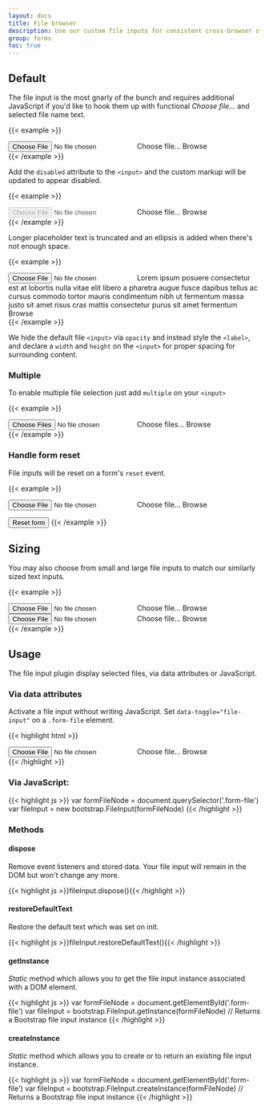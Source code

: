 ```yaml
---
layout: docs
title: File browser
description: Use our custom file inputs for consistent cross-browser styling, built-in customization, and lightweight JavaScript.
group: forms
toc: true
---
```


## Default

The file input is the most gnarly of the bunch and requires additional JavaScript if you'd like to hook them up with functional *Choose file...* and selected file name text.

{{< example >}}
<div class="form-file" data-toggle="file-input">
  <input type="file" class="form-file-input" id="customFile">
  <label class="form-file-label" for="customFile">
    <span class="form-file-text">Choose file...</span>
    <span class="form-file-button">Browse</span>
  </label>
</div>
{{< /example >}}

Add the `disabled` attribute to the `<input>` and the custom markup will be updated to appear disabled.

{{< example >}}
<div class="form-file" data-toggle="file-input">
  <input type="file" class="form-file-input" id="customFileDisabled" disabled>
  <label class="form-file-label" for="customFileDisabled">
    <span class="form-file-text">Choose file...</span>
    <span class="form-file-button">Browse</span>
  </label>
</div>
{{< /example >}}

Longer placeholder text is truncated and an ellipsis is added when there's not enough space.

{{< example >}}
<div class="form-file" data-toggle="file-input">
  <input type="file" class="form-file-input" id="customFileLong">
  <label class="form-file-label" for="customFileLong">
    <span class="form-file-text">Lorem ipsum posuere consectetur est at lobortis nulla vitae elit libero a pharetra augue fusce dapibus tellus ac cursus commodo tortor mauris condimentum nibh ut fermentum massa justo sit amet risus cras mattis consectetur purus sit amet fermentum</span>
    <span class="form-file-button">Browse</span>
  </label>
</div>
{{< /example >}}

We hide the default file `<input>` via `opacity` and instead style the `<label>`, and declare a `width` and `height` on the `<input>` for proper spacing for surrounding content.

### Multiple

To enable multiple file selection just add `multiple` on your `<input>`

{{< example >}}
<div class="form-file" data-toggle="file-input">
  <input type="file" class="form-file-input" id="customFileMultiple" multiple>
  <label class="form-file-label" for="customFileMultiple">
    <span class="form-file-text">Choose files...</span>
    <span class="form-file-button">Browse</span>
  </label>
</div>
{{< /example >}}

### Handle form reset

File inputs will be reset on a form's `reset` event.

{{< example >}}
<form id="formFileInput">
  <div class="form-file" data-toggle="file-input">
    <input type="file" class="form-file-input" id="customFileForm">
    <label class="form-file-label" for="customFileForm">
      <span class="form-file-text">Choose file...</span>
      <span class="form-file-button">Browse</span>
    </label>
  </div>
</form>
<button id="btnResetFormFileInput" class="btn btn-primary mt-3">
  Reset form
</button>
{{< /example >}}

## Sizing

You may also choose from small and large file inputs to match our similarly sized text inputs.

{{< example >}}
<div class="form-file form-file-lg mb-3" data-toggle="file-input">
  <input type="file" class="form-file-input" id="customFileLg">
  <label class="form-file-label" for="customFileLg">
    <span class="form-file-text">Choose file...</span>
    <span class="form-file-button">Browse</span>
  </label>
</div>

<div class="form-file form-file-sm" data-toggle="file-input">
  <input type="file" class="form-file-input" id="customFileSm">
  <label class="form-file-label" for="customFileSm">
    <span class="form-file-text">Choose file...</span>
    <span class="form-file-button">Browse</span>
  </label>
</div>
{{< /example >}}

## Usage

The file input plugin display selected files, via data attributes or JavaScript.

### Via data attributes

Activate a file input without writing JavaScript. Set `data-toggle="file-input"` on a `.form-file` element.

{{< highlight html >}}
<div class="form-file" data-toggle="file-input">
  <input type="file" class="form-file-input" id="customFileData">
  <label class="form-file-label" for="customFileData">
    <span class="form-file-text">Choose file...</span>
    <span class="form-file-button">Browse</span>
  </label>
</div>
{{< /highlight >}}

### Via JavaScript:

{{< highlight js >}}
var formFileNode = document.querySelector('.form-file')
var fileInput = new bootstrap.FileInput(formFileNode)
{{< /highlight >}}

### Methods

#### dispose

Remove event listeners and stored data. Your file input will remain in the DOM but won't change any more.

{{< highlight js >}}fileInput.dispose(){{< /highlight >}}

#### restoreDefaultText

Restore the default text which was set on init.

{{< highlight js >}}fileInput.restoreDefaultText(){{< /highlight >}}

#### getInstance

*Static* method which allows you to get the file input instance associated with a DOM element.

{{< highlight js >}}
var formFileNode = document.getElementById('.form-file')
var fileInput = bootstrap.FileInput.getInstance(formFileNode) // Returns a Bootstrap file input instance
{{< /highlight >}}

#### createInstance

*Static* method which allows you to create or to return an existing file input instance.

{{< highlight js >}}
var formFileNode = document.getElementById('.form-file')
var fileInput = bootstrap.FileInput.createInstance(formFileNode) // Returns a Bootstrap file input instance
{{< /highlight >}}
